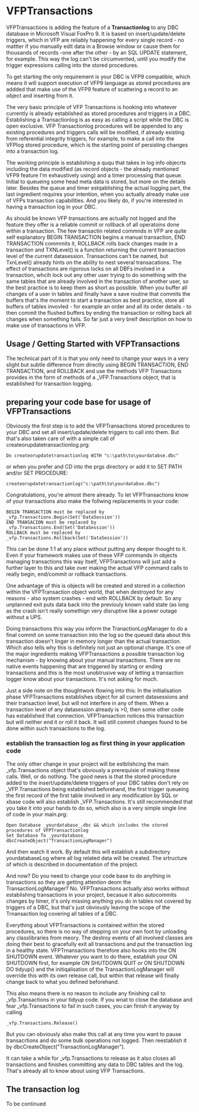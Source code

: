 # VFPTransactions

VFPTransactions is adding the feature of a **Transactionlog** to any DBC database in Microsoft Visual FoxPro 9. It is based on insert/update/delete triggers, which in VFP are reliably happening for every single record - no mattter if you manually edit data in a Browse window or cause them for thousands of records -one after the other - by an SQL UPDATE statement, for example. This way the log can't be circumvented, until you modify the trigger expressions calling into the stored procedures.

To get starting the only requirement is your DBC is VFP9 compatible, which means it will support execution of VFP9 language as stored procedures are addded that make use of the VFP9 feature of scattering a record to an object and inserting from it.

The very basic principle of VFP Transactions is hooking into whatever currently is already established as stored procedures and triggers in a DBC. Establishing a Transactionlog is as easy as calling a script while the DBC is open exclusive. VFP Transactionlog procedures will be appended to any existing procedures and triggers calls will be modified, if already existing from referential integrity triggers, for example, to make a call into the VFPlog stored procedure, which is the starting point of persisting changes into a transaction log.

The working principle is establishing a ququ that takes in log info objecrts including the data modified (as record objects - the already mentioned VFP9 feature I'm exhaustively using) and a timer processing that queue. Initial to queueing some head meta data is stored, but more on the details later. Besides the queue and timer estqablishing the actual logging part, the last ingredient requires your intention, when you actually already make use of VFPs transaction capabilities. And you likely do, if you're interested in having a transaction log in your DBC.

As should be known VFP transactions are actually not logged and the feature they offer is a reliable commit or rollback of all operatoins done within a transaction. The few transactin related commnds in VFP are quite self explanatory BEGIN TRANSACTION begins a manual transaction, END TRANSACTION commmits it, ROLLBACK rolls back changes made in a transaction and TXNLevel() is a function returning the current transaction level of the current datasession. Transactions can't be named, but TxnLevel() already hints on the ability to nest several transacations. The effect of transactions are rigorous locks on all DBFs involved in a transaction, whcih lock out any other user trying to do something with the same tables that are already involved in the transaction of another user, so the best practice is to keep them as short as possible. When you buffer all changes of a user in tables and finally have a save routine that commits the buffers that's the moment to start a transaction as best practice, store all buffers of tables invovled - for example an order and all its order details - to then commit the flushed buffers by ending the transaction or rolling back all changes when something fails. So far just a very breif description on how to make use of transactions in VFP.

## Usage / Getting Started with VFPTransactions

The technical part of it is that you only need to change your ways in a very slight but subtle difference from directly using BEGIN TRANSACTION, END TRANSACTION, and ROLLBACK and use the methods VFP Transactions provides in the form of methods of a \_VFP.Transactions object, that is established for transaction logging.

## preparing your code base for usage of VFPTransactions

Obviously the first step is to add the VFPTransactions stored procedures to your DBC and set all insert/update/delete triggers to call into them. But that's also taken care of with a simple call of createorupdatetransactionlog.prg:
```
Do createorupdatetransactionlog WITH "c:\path\to\yourdatabse.dbc"
```
or when you prefer and CD into the prgs directory or add it to SET PATH and/or SET PROCEDURE:
```
createorupdatetransactionlog("c:\path\to\yourdatabse.dbc")
```
Congratulations, you're almost there already. To let VFPTransactions know of your transactions also make the follwing replacements in your code:
```
BEGIN TRANSACTION must be replaced by _vfp.Transactions.Begin(Set('DataSession'))
END TRANSACION must be replaced by _vfp.Transactions.End(Set('DataSession'))
ROLLBACK must be replaced by _vfp.Transactions.Rollback(Set('DataSession'))
```
This can be done 1:1 at any place without putting any deeper thought to it. Even if your framework makes use of these VFP commands in objects managing transactions this way itself, VFPTransactions will just add a further layer to this and take over making the actual VFP command calls to really begin, end/commit or rollback transactions.

One advantage of this is objects will be created and stored in a collection within the VFPTransaction object world, that when destroyed for any reasons - also  system crashes - end with ROLLBACK by default. So any unplanned exit puts data back into the previouly known valid state (as long as the crash isn't really somethign very disruptive like a power outage without a UPS.

Doing transactions this way you inform the TranactionLogManager to do a final commit on some transaction into the log so the queued data about this transaction doesn't linger in memory longer than the actual transaction. Which also tells why this is definitely not just an optional change. It's one of the major ingredients making VFPTransactions a possible transaction log mechanism - by knowing about your manual transactions. There are no native events happening that are triggered by starting or ending transactions and this is the most unobtrusive way of letting a transaction logger know about your transactions. It's not asking for much.

Just a side note on the thoughtwork flowing into this: In the initialisation phase VFPTransactions establishes object for all current datasessions and their transaction level, but will not interfere in any of them. When a transaction level of any datasession already is >0, then some other code has established that connection. VFPTransaction notices this transaction but will neither end it or roll it back. It will still commit changes found to be done within such transactions to the log.

### establish the transaction log as first thing in your application code

The only other change in your project will be estblishcing the main \_vfp.Transactions object that's obviously a prerequisie of making these calls. Well, or do nothing. The good news is that the stored procedure added to the insert/update/delete triggers of your DBC tables don't rely on \_VFP.Transactions being established beforehand, the first trigger queueing the first record of the first table involved in any modification by SQL or xbase code will also establish \_VFP.Transactions. It's still recommended that you take it into your hands to do so, which also is a very simple single line of code in your main.prg:

```
Open Database _yourdatabase_.dbc && which includes the stored procedures of VFPTransactionlog
Set Database To _yourdatabase_
dbcCreateObject("TransactionLogManager")
```
And then watch it work. By default this will establish a subdirectory yourdatabaseLog where all log related data will be created. The srtructure of which is described in documentation of the project.

And now? Do you need to change your code base to do anything in transactions so they are getting attention deom the TransactionLogManager? No. VFPTransactions actually also works without establishing transactions in your project, becasue it also autocommits changes by timer, it's only missing anything you do in tables not covered by triggers of a DBC, but that's just obviously leaving the scope of the Trnansaction log covering all tables of a DBC.

Everything about VFPTransactions is contained within the stored procedures, so there is no way of stepping on your own foot by unloading any classlibraries from meory. The destroy events of all involved classes are doing their best to gracefully exit all transactions and put the transaction log in a healthy state. VFPTrnansactions therefore also hooks into the ON SHUTDOWN event. Whatever you want to do there, establish your ON SHUTDOWN first, for example ON SHUTDOWN QUIT or ON SHUTDOWN DO tidyup() and the initiqalisation of the TransactionLogManager will override this with its own release call, but within that release will finally change back to what you defined beforehand.

This also means there is no reason to include any finishing call to \_vfp.Transactions in your tidyup code. If you wnat to close the database and fear \_vfp.Transactions to fail in such cases, you can finish it anyway by calling
```
_vfp.Transactions.Release()
```

But you can obviously also make this call at any time you  want to pause transacrtions and do some bulk operations not logged. Then reestablish it by dbcCreateObject("TransactionLogManager").

It can take a while for \_vfp.Transactions to release as it also closes all transactions and finishes committing any data to DBC tables and the log. That's already all to know about using VFP Transactions.

## The transaction log

To be continued
